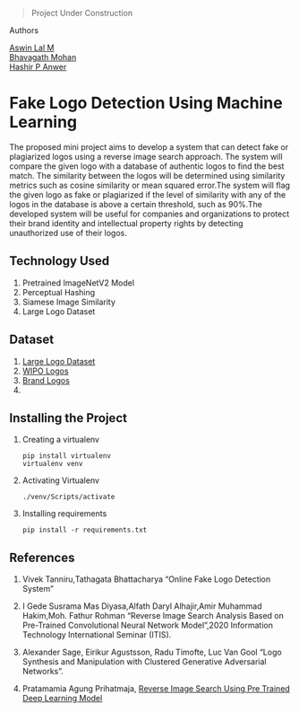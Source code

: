 > Project Under Construction

Authors

[Aswin Lal M](https://www.linkedin.com/in/aswnss) <br>
[Bhavagath Mohan](mailto:bhagavathmani2016@gmail.com) <br>
[Hashir P Anwer](mailto:hashirpanwer@gmail.com)

# Fake Logo Detection Using Machine Learning

The proposed mini project aims to develop a system that can detect fake or plagiarized logos using a reverse image search approach. The system will compare the given logo with a database of authentic logos to find the best match. The similarity between the logos will be determined using similarity metrics such as cosine similarity or mean squared error.The system will flag the given logo as fake or plagiarized if the level of similarity with any of the logos in the database is above a certain threshold, such as 90%.The developed system will be useful for companies and organizations to protect their brand identity and intellectual property rights by detecting unauthorized use of their logos.

## Technology Used

1. Pretrained ImageNetV2 Model
2. Perceptual Hashing
3. Siamese Image Similarity
4. Large Logo Dataset

## Dataset
1.  [Large Logo Dataset](https://data.vision.ee.ethz.ch/sagea/lld/data/LLD-logo_files.zip)
2.  [WIPO Logos](https://drive.google.com/drive/folders/1VXE0FWqLQDJijI8FeFN2v9gy8jA6cfGa?usp=share_link)
3.  [Brand Logos](https://www.kaggle.com/datasets/kkhandekar/popular-brand-logos-image-dataset)
4.  
## Installing the Project

1. Creating a virtualenv
    ```
    pip install virtualenv
    virtualenv venv
    ```
2. Activating Virtualenv
    ```
    ./venv/Scripts/activate
    ```
3. Installing requirements
    ```
    pip install -r requirements.txt
    ```

## References

1.  Vivek Tanniru,Tathagata Bhattacharya “Online Fake Logo Detection System”
2.  I Gede Susrama Mas Diyasa,Alfath Daryl Alhajir,Amir Muhammad Hakim,Moh. Fathur Rohman “Reverse Image Search Analysis Based on
Pre-Trained Convolutional Neural Network Model”,2020 Information Technology International Seminar (ITIS).

3. Alexander Sage, Eirikur Agustsson, Radu Timofte, Luc Van Gool “Logo Synthesis and Manipulation with Clustered Generative Adversarial Networks”.
4. Pratamamia Agung Prihatmaja, [Reverse Image Search Using Pre Trained Deep Learning Model]("https://medium.com/swlh/reverse-image-search-using-pretrained-deep-learning-model-83f16ef4aec8")
